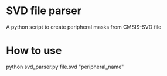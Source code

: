 # SVD file parser  

A python script to create peripheral masks from  CMSIS-SVD file

# How to use

python svd_parser.py  file.svd  "peripheral_name"




